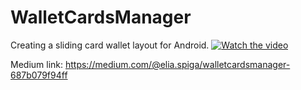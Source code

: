 # WalletCardsManager
Creating a sliding card wallet layout for Android.
[![Watch the video](http://img.youtube.com/vi/7YJ2TgG96dY/0.jpg)](https://youtu.be/7YJ2TgG96dY)

Medium link: https://medium.com/@elia.spiga/walletcardsmanager-687b079f94ff
